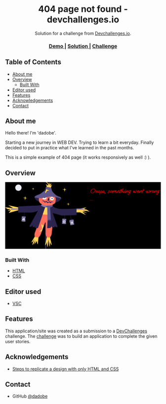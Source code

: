 <!-- Please update value in the {}  -->

<h1 align="center">404 page not found - devchallenges.io</h1>

<div align="center">
   Solution for a challenge from  <a href="http://devchallenges.io" target="_blank">Devchallenges.io</a>.
</div>

<div align="center">
  <h3>
    <a href="https://{your-demo-link.your-domain}">
      Demo
    </a>
    <span> | </span>
    <a href="https://{your-url-to-the-solution}">
      Solution
    </a>
    <span> | </span>
    <a href="https://devchallenges.io/challenges/wBunSb7FPrIepJZAg0sY">
      Challenge
    </a>
  </h3>
</div>

<!-- TABLE OF CONTENTS -->

## Table of Contents

- [About me](#about-me)
- [Overview](#overview)
  - [Built With](#built-with)
- [Editor used](€editor-used)
- [Features](#features)
- [Acknowledgements](#acknowledgements)
- [Contact](#contact)

<!-- OVERVIEW -->

## About me

Hello there! I'm 'dadobe'.

Starting a new journey in WEB DEV.
Trying to learn a bit everyday.
Finally decided to put in practice what I've learned in the past months.

This is a simple example of 404 page (it works responsively as well :) ).

## Overview

![screenshot](https://github.com/dadobe/devchallenges-404-Not-Found/blob/main/404.png)


### Built With

<!-- This section should list any major frameworks that you built your project using. Here are a few examples.-->

- [HTML](https://developer.mozilla.org/es/docs/Web/HTML/)
- [CSS](https://developer.mozilla.org/es/docs/Web/CSS)

## Editor used

- [VSC](https://code.visualstudio.com/)

## Features

<!-- List the features of your application or follow the template. Don't share the figma file here :) -->

This application/site was created as a submission to a [DevChallenges](https://devchallenges.io/challenges) challenge. The [challenge](https://devchallenges.io/challenges/wBunSb7FPrIepJZAg0sY) was to build an application to complete the given user stories.


## Acknowledgements

<!-- This section should list any articles or add-ons/plugins that helps you to complete the project. This is optional but it will help you in the future. For exmpale -->

- [Steps to replicate a design with only HTML and CSS](https://devchallenges-blogs.web.app/how-to-replicate-design/)


## Contact

- GitHub [@dadobe](https://github.com/dadobe/)
